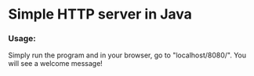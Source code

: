 <h1>Simple HTTP server in Java</h1>

<h3>Usage:</h3>
Simply run the program and in your browser, go to "localhost/8080/". You will see a welcome message!
